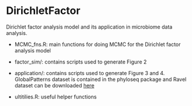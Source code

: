 # DirichletFactor
Dirichlet factor analysis model and its application in microbiome data analysis.

* MCMC_fns.R: main functions for doing MCMC for the Dirichlet factor analysis model

* factor_sim/: contains scripts used to generate Figure 2

* application/: contains scripts used to generate Figure 3 and 4. GlobalPatterns dataset is contained in the phyloseq package and Ravel dataset can be downloaded [here](https://www.dropbox.com/s/ojiqzltzlwe34ok/RavelafterIgraph.RData?dl=0)

* ultitilies.R: useful helper functions

